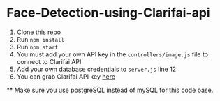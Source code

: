 # Face-Detection-using-Clarifai-api

1. Clone this repo
2. Run `npm install`
3. Run `npm start`
4. You must add your own API key in the `controllers/image.js` file to connect to Clarifai API
5. Add your own database credentials to `server.js` line 12
6. You can grab Clarifai API key [here](https://www.clarifai.com/)
   
   

** Make sure you use postgreSQL instead of mySQL for this code base.
